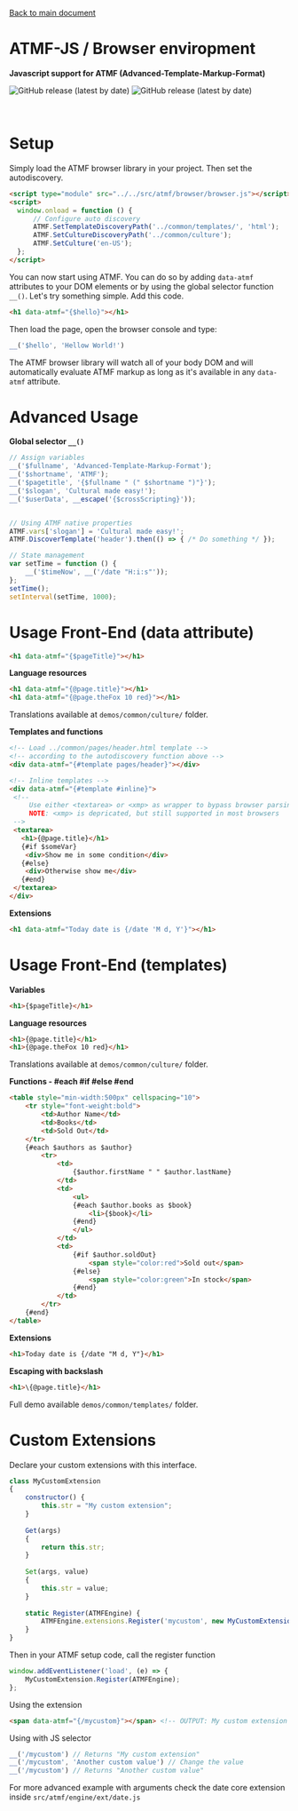 [Back to main document](https://github.com/skito/ATMF-JS)
# ATMF-JS / Browser enviropment

__Javascript support for ATMF (Advanced-Template-Markup-Format)__

![GitHub release (latest by date)](https://img.shields.io/badge/production-ready-green)
![GitHub release (latest by date)](https://img.shields.io/badge/coverage-100%25-green)

&nbsp;
 
# Setup
Simply load the ATMF browser library in your project. Then set the autodiscovery.
```html
<script type="module" src="../../src/atmf/browser/browser.js"></script>
<script>
  window.onload = function () {
      // Configure auto discovery
      ATMF.SetTemplateDiscoveryPath('../common/templates/', 'html');
      ATMF.SetCultureDiscoveryPath('../common/culture');
      ATMF.SetCulture('en-US');
  };
</script>
```
You can now start using ATMF. You can do so by adding ``data-atmf`` attributes to your DOM elements or by using the global selector function ``__()``. Let's try something simple. Add this code.

```html
<h1 data-atmf="{$hello}"></h1>
```

Then load the page, open the browser console and type:
```javascript
__('$hello', 'Hellow World!')
```

The ATMF browser library will watch all of your body DOM and will automatically evaluate ATMF markup as long as it's available in any ``data-atmf`` attribute.


# Advanced Usage
__Global selector ``__()``__

```javascript
// Assign variables
__('$fullname', 'Advanced-Template-Markup-Format');
__('$shortname', 'ATMF');
__('$pagetitle', '{$fullname " (" $shortname ")"}');
__('$slogan', 'Cultural made easy!');
__('$userData', __escape('{$crossScripting}'));


// Using ATMF native properties
ATMF.vars['slogan'] = 'Cultural made easy!';
ATMF.DiscoverTemplate('header').then(() => { /* Do something */ });

// State management
var setTime = function () {
    __('$timeNow', __('/date "H:i:s"'));
};
setTime();
setInterval(setTime, 1000);
```


# Usage Front-End (data attribute)
```html
<h1 data-atmf="{$pageTitle}"></h1>
```

__Language resources__
```html
<h1 data-atmf="{@page.title}"></h1>
<h1 data-atmf="{@page.theFox 10 red}"></h1>
```
Translations available at ``demos/common/culture/`` folder.

__Templates and functions__
```html
<!-- Load ../common/pages/header.html template -->
<!-- according to the autodiscovery function above -->
<div data-atmf="{#template pages/header}"></div> 

<!-- Inline templates -->
<div data-atmf="{#template #inline}">
 <!-- 
     Use either <textarea> or <xmp> as wrapper to bypass browser parsing
     NOTE: <xmp> is depricated, but still supported in most browsers
 -->
 <textarea>
   <h1>{@page.title}</h1>
   {#if $someVar}
    <div>Show me in some condition</div>
   {#else}
    <div>Otherwise show me</div>
   {#end}
 </textarea>
</div>
```

__Extensions__
```html
<h1 data-atmf="Today date is {/date 'M d, Y'}"></h1>
```


# Usage Front-End (templates)
__Variables__
```html
<h1>{$pageTitle}</h1>
```

__Language resources__
```html            
<h1>{@page.title}</h1>
<h1>{@page.theFox 10 red}</h1>
```
Translations available at ``demos/common/culture/`` folder.

__Functions - #each #if #else #end__
```html
<table style="min-width:500px" cellspacing="10">
    <tr style="font-weight:bold">
        <td>Author Name</td>
        <td>Books</td>
        <td>Sold Out</td>
    </tr>
    {#each $authors as $author}
        <tr>
            <td>
                {$author.firstName " " $author.lastName}
            </td>
            <td>
                <ul>
                {#each $author.books as $book}
                    <li>{$book}</li>
                {#end}
                </ul>
            </td>
            <td>
                {#if $author.soldOut}
                    <span style="color:red">Sold out</span>
                {#else}
                    <span style="color:green">In stock</span>
                {#end}
            </td>
        </tr>
    {#end}
</table>
```

__Extensions__
```html
<h1>Today date is {/date "M d, Y"}</h1>
```

__Escaping with backslash__
```html
<h1>\{@page.title}</h1>
```

Full demo available ``demos/common/templates/`` folder.


# Custom Extensions
Declare your custom extensions with this interface.
```javascript
class MyCustomExtension
{    
    constructor() {
        this.str = "My custom extension";
    }
    
    Get(args) 
    {
        return this.str;
    }
    
    Set(args, value) 
    {
        this.str = value;
    }
    
    static Register(ATMFEngine) {
        ATMFEngine.extensions.Register('mycustom', new MyCustomExtension());
    }
}
```

Then in your ATMF setup code, call the register function
```javascript
window.addEventListener('load', (e) => {
    MyCustomExtension.Register(ATMFEngine);
};
```

Using the extension
```html
<span data-atmf="{/mycustom}"></span> <!-- OUTPUT: My custom extension -->
```

Using with JS selector
```javascript
__('/mycustom') // Returns "My custom extension"
__('/mycustom', 'Another custom value') // Change the value
__('/mycustom') // Returns "Another custom value"
```
For more advanced example with arguments check the date core extension inside ``src/atmf/engine/ext/date.js``
